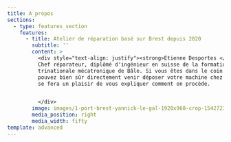 ```yaml
---
title: A propos
sections:
  - type: features_section
    features:
      - title: Atelier de réparation basé sur Brest depuis 2020
        subtitle: ''
        content: >
          <div style="text-align: justify"><strong>Etienne Desportes </strong>:
          Chef réparateur, diplômé d'ingénieur en suisse de la formation
          trinationale mécatronique de Bâle. Si vous êtes dans le coin vous
          pouvez bien sûr directement venir déposer votre machine chez nous. On
          se fera un plaisir de vous expliquer comment on procède.


          </div>
        image: images/1-port-brest-yannick-le-gal-1920x960-crop-1542723260.jpg
        media_position: right
        media_width: fifty
template: advanced
---
```

